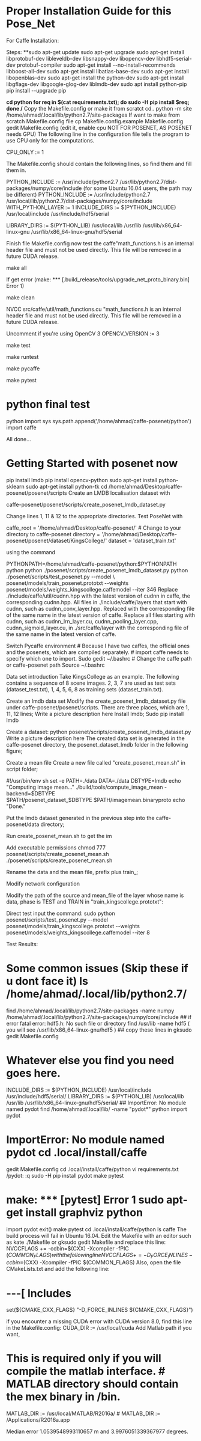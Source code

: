 # Proper Installation Guide for this Pose_Net 


For Caffe Installation:

Steps:
**sudo apt-get update sudo apt-get upgrade
sudo apt-get install libprotobuf-dev libleveldb-dev libsnappy-dev libopencv-dev libhdf5-serial-dev protobuf-compiler
sudo apt-get install --no-install-recommends libboost-all-dev sudo apt-get install libatlas-base-dev
sudo apt-get install libopenblas-dev sudo apt-get install the python-dev
sudo apt-get install libgflags-dev libgoogle-glog-dev liblmdb-dev sudo apt install python-pip
pip install --upgrade pip

**cd python
for req in $(cat requirements.txt); do sudo -H pip install $req; done /**
 Copy the Makefile.config or make it
 from scratct
cd..
python -m site
/home/ahmad/.local/lib/python2.7/site-packages If want to make from scratch Makefile.config file 
cp Makefile.config.example Makefile.config
gedit Makefile.config
(edit it, enable cpu NOT FOR POSENET, AS POSENET needs GPU)
The following line in the configuration file tells the program to use CPU only for the computations.

CPU_ONLY := 1

The Makefile.config should contain the following lines, so find them and fill them in.

PYTHON_INCLUDE := /usr/include/python2.7
/usr/lib/python2.7/dist-packages/numpy/core/include
(for some Ubuntu 16.04 users, the path may be different) PYTHON_INCLUDE := /usr/include/python2.7
/usr/local/lib/python2.7/dist-packages/numpy/core/include WITH_PYTHON_LAYER := 1
INCLUDE_DIRS := $(PYTHON_INCLUDE) /usr/local/include /usr/include/hdf5/serial

LIBRARY_DIRS := $(PYTHON_LIB) /usr/local/lib /usr/lib /usr/lib/x86_64-linux-gnu
/usr/lib/x86_64-linux-gnu/hdf5/serial

Finish file Makefile.config now test the caffe"math_functions.h is an internal header file and must not be used directly.  This file will be removed in a future CUDA release.

make all

If get error (make: *** [.build_release/tools/upgrade_net_proto_binary.bin] Error 1)

make clean

NVCC src/caffe/util/math_functions.cu
"math_functions.h is an internal header file and must not be used directly.  This file will be removed in a future CUDA release.

Uncomment if you're using OpenCV 3 
OPENCV_VERSION := 3


make test


make runtest


make pycaffe


make pytest


# python final test 
python 
import sys
sys.path.append('/home/ahmad/caffe-posenet/python') 
import caffe


All done…


# Getting Started with posenet now

pip install lmdb
pip install opencv-python
sudo apt-get install python-sklearn
sudo apt-get install python-tk
cd /home/ahmad/Desktop/caffe-posenet/posenet/scripts
Create an LMDB localisation dataset with

caffe-posenet/posenet/scripts/create_posenet_lmdb_dataset.py

Change lines 1, 11 & 12 to the appropriate directories.
Test PoseNet with

caffe_root = '/home/ahmad/Desktop/caffe-posenet/' # Change to your directory to caffe-posenet
directory = '/home/ahmad/Desktop/caffe-posenet/posenet/dataset/KingsCollege/' dataset = 'dataset_train.txt'

using the command

PYTHONPATH=/home/ahmad/caffe-posenet/python:$PYTHONPATH python 
python ./posenet/scripts/create_posenet_lmdb_dataset.py
python ./posenet/scripts/test_posenet.py --model \ posenet/models/train_posenet.prototxt --weights posenet/models/weights_kingscollege.caffemodel --iter 346
Replace ./include/caffe/util/cudnn.hpp with the latest version of cudnn in caffe, the corresponding cudnn.hpp.
All files in ./include/caffe/layers that start with cudnn, such as cudnn_conv_layer.hpp. Replaced with the corresponding file of the same name in the latest version of caffe.
Replace all files starting with cudnn, such as cudnn_lrn_layer.cu, cudnn_pooling_layer.cpp, cudnn_sigmoid_layer.cu, in ./src/caffe/layer with the corresponding file of the same name in the latest version of caffe.



Switch Pycaffe environment # Because I have two caffes, the official ones and the posenets, which are compiled separately. # import caffe needs to specify which one to import. Sudo gedit ~/.bashrc # Change the caffe path or caffe-posenet path Source ~/.bashrc

Data set introduction
Take KingsCollege as an example. The following contains a sequence of 8 scene images. 2, 3, 7 are used as test sets (dataset_test.txt), 1, 4, 5, 6, 8 as training sets (dataset_train.txt).

Create an lmdb data set Modify the create_posenet_lmdb_dataset.py file under caffe-posenet/posenet/scripts. There are three places, which are 1, 11, 12 lines; Write a picture description here Install lmdb; Sudo pip install lmdb


Create a dataset: python posenet/scripts/create_posenet_lmdb_dataset.py Write a picture description here The created data set is generated in the caffe-posenet directory, the posenet_dataset_lmdb folder in the following figure;
 


Create a mean file Create a new file called "create_posenet_mean.sh" in script folder;

#!/usr/bin/env sh 
set -e
PATH=./data
DATA=./data
DBTYPE=lmdb
echo "Computing image mean..."
./build/tools/compute_image_mean -backend=$DBTYPE \
  $PATH/posenet_dataset_$DBTYPE $PATH/imagemean.binaryproto
echo "Done."

Put the lmdb dataset generated in the previous step into the caffe-posenet/data directory;

Run create_posenet_mean.sh to get the im

Add executable permissions
chmod 777 posenet/scripts/create_posenet_mean.sh
./posenet/scripts/create_posenet_mean.sh

Rename the data and the mean file, prefix plus train_;



Modify network configuration

Modify the path of the source and mean_file of the layer whose name is data, phase is TEST and TRAIN in "train_kingscollege.prototxt":

Direct test
input the command:
sudo python posenet/scripts/test_posenet.py --model posenet/models/train_kingscollege.prototxt --weights posenet/models/weights_kingscollege.caffemodel --iter 8

Test Results:



# Some common issues (Skip these if u dont face it) ls /home/ahmad/.local/lib/python2.7/
find /home/ahmad/.local/lib/python2.7/site-packages -name numpy
/home/ahmad/.local/lib/python2.7/site-packages/numpy/core/include ## if error fatal error: hdf5.h: No such file or directory
find /usr/lib -name hdf5
( you will see	/usr/lib/x86_64-linux-gnu/hdf5 ) ## copy these lines in
gksudo gedit Makefile.config
# Whatever else you find you need goes here.
INCLUDE_DIRS := $(PYTHON_INCLUDE) /usr/local/include /usr/include/hdf5/serial/ LIBRARY_DIRS := $(PYTHON_LIB) /usr/local/lib /usr/lib /usr/lib/x86_64-linux-gnu/hdf5/serial/ ## ImportError: No module named pydot
find /home/ahmad/.local/lib/ -name "pydot*" python
import pydot
# ImportError: No module named pydot cd .local/install/caffe
gedit Makefile.config
cd .local/install/caffe/python vi requirements.txt
/pydot:
:q
sudo -H pip install pydot make pytest
# make: *** [pytest] Error 1 sudo apt-get install graphviz python
import pydot exit()
make pytest
cd .local/install/caffe/python ls caffe
The build process will fail in Ubuntu 16.04. Edit the Makefile with an editor such as kate ./Makefile
or
gksudo gedit Makefile and replace this line:
NVCCFLAGS += -ccbin=$(CXX) -Xcompiler -fPIC $(COMMON_FLAGS) with the following line
NVCCFLAGS += -D_FORCE_INLINES -ccbin=$(CXX) -Xcompiler -fPIC $(COMMON_FLAGS)
Also, open the file CMakeLists.txt and add the following line:

# ---[ Includes
set(${CMAKE_CXX_FLAGS} "-D_FORCE_INLINES ${CMAKE_CXX_FLAGS}")

if you encounter a missing CUDA error with CUDA version 8.0, find this line in the Makefile.config: CUDA_DIR := /usr/local/cuda
Add Matlab path if you want,
# This is required only if you will compile the matlab interface. # MATLAB directory should contain the mex binary in /bin.
MATLAB_DIR := /usr/local/MATLAB/R2016a/ # MATLAB_DIR := /Applications/R2016a.app

















Median error  1.0539548993110657 m  and  3.9976051339367977 degrees.
